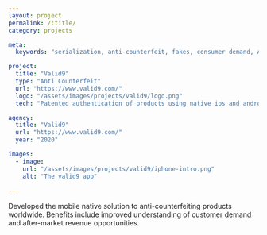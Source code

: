```yaml
---
layout: project
permalink: /:title/
category: projects

meta:
  keywords: "serialization, anti-counterfeit, fakes, consumer demand, AI, machine learning"

project:
  title: "Valid9"
  type: "Anti Counterfeit"
  url: "https://www.valid9.com/"
  logo: "/assets/images/projects/valid9/logo.png"
  tech: "Patented authentication of products using native ios and android apps, realtime analytics using Spark and MLib"

agency:
  title: "Valid9"
  url: "https://www.valid9.com/"
  year: "2020"

images:
  - image:
    url: "/assets/images/projects/valid9/iphone-intro.png"
    alt: "The valid9 app"
    
---
```

<p>Developed the mobile native solution to anti-counterfeiting products worldwide. Benefits include improved understanding of customer demand and after-market revenue opportunities.</p>
